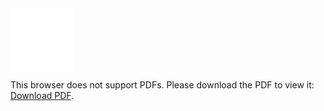 <object data="./Shashank_Rangarajan_Resume.pdf" type="application/pdf">
    <embed src="./Shashank_Rangarajan_Resume.pdf" height="100 vh" width="100 vw">
        <p>This browser does not support PDFs. Please download the PDF to view it: <a href="https://github.com/rshashank13/rshashank13.github.io/blob/0b6ad7e5dc6d3e8cd9d22e3722b3b94cc9b89d57/Shashank_Rangarajan_Resume.pdf">Download PDF</a>.</p>
    </embed>
</object>
